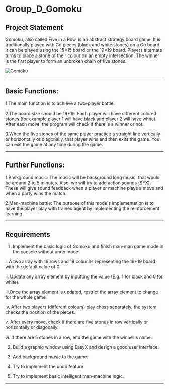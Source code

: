 # Group_D_Gomoku

## Project Statement
Gomoku, also called Five in a Row, is an abstract strategy board game. It is traditionally played with Go pieces (black and white stones) on a Go board. It can be played using the 15×15 board or the 19×19 board. Players alternate turns to place a stone of their colour on an empty intersection. The winner is the first player to form an unbroken chain of five stones.

![Gomoku](https://upload.wikimedia.org/wikipedia/commons/thumb/d/db/Gomoku-game-3.svg/300px-Gomoku-game-3.svg.png)
****

## Basic Functions:
1.The main function is to achieve a two-player battle.

2.The board size should be 19*19. Each player will have different colored stones (for example player 1 will have black and player 2 will have white). After each move, the program will check if there is a winner or not.

3.When the five stones of the same player practice a straight line vertically or horizontally or diagonally, that player wins and then exits the game. You can exit the game at any time during the game.
****

## Further Functions:
1.Background music: The music will be background long music, that would be around 2 to 5 minutes. Also, we will try to add action sounds (SFX). These will give sound feedback when a player or machine plays a move and when a party wins the match.

2.Man-machine battle: The purpose of this mode's implementation is to have the player play with trained agent by implementing the reinforcement learning
****

## Requirements
1. Implement the basic logic of Gomoku and finish man-man game mode in the console without undo mode:
  
  i.  A two array with 19 rows and 19 columns representing the 19*19 board with the default value of 0.
  
  ii. Update any array element by inputting the value (E.g. 1 for black and 0 for white).
  
  iii.Once the array element is updated, restrict the array element to change for the whole game.
  
  iv. After two players (different colours) play chess separately, the system checks the position of the pieces.
  
  v.  After every move, check if there are five stones in row vertically or horizontally or diagonally.
  
  vi. If there are 5 stones in a row, end the game with the winner's name.
  
  
2. Build a graphic window using EasyX and design a good user interface.

3. Add background music to the game.

4. Try to implement the undo feature.

5. Try to implement basic intelligent man-machine logic.
****
